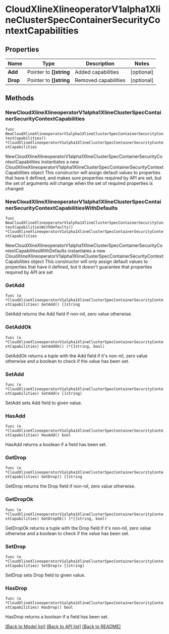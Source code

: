 # CloudXlineXlineoperatorV1alpha1XlineClusterSpecContainerSecurityContextCapabilities

## Properties

Name | Type | Description | Notes
------------ | ------------- | ------------- | -------------
**Add** | Pointer to **[]string** | Added capabilities | [optional] 
**Drop** | Pointer to **[]string** | Removed capabilities | [optional] 

## Methods

### NewCloudXlineXlineoperatorV1alpha1XlineClusterSpecContainerSecurityContextCapabilities

`func NewCloudXlineXlineoperatorV1alpha1XlineClusterSpecContainerSecurityContextCapabilities() *CloudXlineXlineoperatorV1alpha1XlineClusterSpecContainerSecurityContextCapabilities`

NewCloudXlineXlineoperatorV1alpha1XlineClusterSpecContainerSecurityContextCapabilities instantiates a new CloudXlineXlineoperatorV1alpha1XlineClusterSpecContainerSecurityContextCapabilities object
This constructor will assign default values to properties that have it defined,
and makes sure properties required by API are set, but the set of arguments
will change when the set of required properties is changed

### NewCloudXlineXlineoperatorV1alpha1XlineClusterSpecContainerSecurityContextCapabilitiesWithDefaults

`func NewCloudXlineXlineoperatorV1alpha1XlineClusterSpecContainerSecurityContextCapabilitiesWithDefaults() *CloudXlineXlineoperatorV1alpha1XlineClusterSpecContainerSecurityContextCapabilities`

NewCloudXlineXlineoperatorV1alpha1XlineClusterSpecContainerSecurityContextCapabilitiesWithDefaults instantiates a new CloudXlineXlineoperatorV1alpha1XlineClusterSpecContainerSecurityContextCapabilities object
This constructor will only assign default values to properties that have it defined,
but it doesn't guarantee that properties required by API are set

### GetAdd

`func (o *CloudXlineXlineoperatorV1alpha1XlineClusterSpecContainerSecurityContextCapabilities) GetAdd() []string`

GetAdd returns the Add field if non-nil, zero value otherwise.

### GetAddOk

`func (o *CloudXlineXlineoperatorV1alpha1XlineClusterSpecContainerSecurityContextCapabilities) GetAddOk() (*[]string, bool)`

GetAddOk returns a tuple with the Add field if it's non-nil, zero value otherwise
and a boolean to check if the value has been set.

### SetAdd

`func (o *CloudXlineXlineoperatorV1alpha1XlineClusterSpecContainerSecurityContextCapabilities) SetAdd(v []string)`

SetAdd sets Add field to given value.

### HasAdd

`func (o *CloudXlineXlineoperatorV1alpha1XlineClusterSpecContainerSecurityContextCapabilities) HasAdd() bool`

HasAdd returns a boolean if a field has been set.

### GetDrop

`func (o *CloudXlineXlineoperatorV1alpha1XlineClusterSpecContainerSecurityContextCapabilities) GetDrop() []string`

GetDrop returns the Drop field if non-nil, zero value otherwise.

### GetDropOk

`func (o *CloudXlineXlineoperatorV1alpha1XlineClusterSpecContainerSecurityContextCapabilities) GetDropOk() (*[]string, bool)`

GetDropOk returns a tuple with the Drop field if it's non-nil, zero value otherwise
and a boolean to check if the value has been set.

### SetDrop

`func (o *CloudXlineXlineoperatorV1alpha1XlineClusterSpecContainerSecurityContextCapabilities) SetDrop(v []string)`

SetDrop sets Drop field to given value.

### HasDrop

`func (o *CloudXlineXlineoperatorV1alpha1XlineClusterSpecContainerSecurityContextCapabilities) HasDrop() bool`

HasDrop returns a boolean if a field has been set.


[[Back to Model list]](../README.md#documentation-for-models) [[Back to API list]](../README.md#documentation-for-api-endpoints) [[Back to README]](../README.md)


